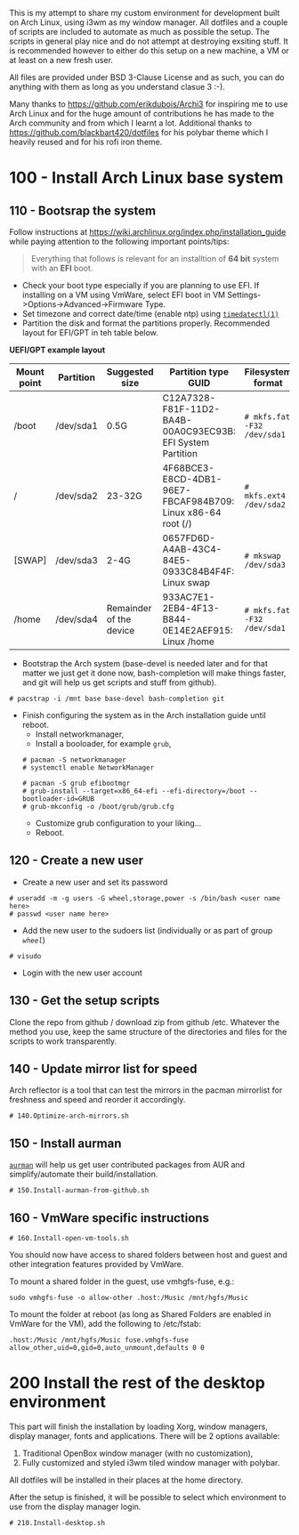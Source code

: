This is my attempt to share my custom environment for development built on Arch Linux, using i3wm as my window manager. All dotfiles and a couple of scripts are included to automate as much as possible the setup. The scripts in general play nice and do not attempt at destroying exsiting stuff. It is recommended however to either do this setup on a new machine, a VM or at least on a new fresh user.

All files are provided under BSD 3-Clause License and as such, you can do anything with them as long as you understand clasue 3 :-).

Many thanks to https://github.com/erikdubois/Archi3 for inspiring me to use Arch Linux and for the huge amount of contributions he has made to the Arch community and from which I learnt a lot. Additional thanks to https://github.com/blackbart420/dotfiles for his polybar theme which I heavily reused and for his rofi iron theme.


# 100 - Install Arch Linux base system

## 110 - Bootsrap the system

Follow instructions at https://wiki.archlinux.org/index.php/installation_guide while paying attention to the following important points/tips:

> Everything that follows is relevant for an installtion of **64 bit** system with an **EFI** boot.

* Check your boot type especially if you are planning to use EFI. If installing on a VM using VmWare, select EFI boot in VM Settings->Options->Advanced->Firmware Type.
* Set timezone and correct date/time (enable ntp) using [```timedatectl(1)```](https://jlk.fjfi.cvut.cz/arch/manpages/man/timedatectl.1)
* Partition the disk and format the partitions properly. Recommended layout for EFI/GPT in teh table below.


**UEFI/GPT example layout**

| Mount point | Partition | Suggested size | Partition type GUID | Filesystem format |
|---|---|---|---|---|
| /boot | /dev/sda1 | 0.5G | C12A7328-F81F-11D2-BA4B-00A0C93EC93B: EFI System Partition | `# mkfs.fat -F32 /dev/sda1` |
| / | /dev/sda2 | 23-32G | 4F68BCE3-E8CD-4DB1-96E7-FBCAF984B709: Linux x86-64 root (/) | `# mkfs.ext4 /dev/sda2` |
| [SWAP] | /dev/sda3 | 2-4G | 0657FD6D-A4AB-43C4-84E5-0933C84B4F4F: Linux swap | `# mkswap /dev/sda3` |
| /home | /dev/sda4 | Remainder of the device | 933AC7E1-2EB4-4F13-B844-0E14E2AEF915: Linux /home | `# mkfs.fat -F32 /dev/sda1` |

* Bootstrap the Arch system (base-devel is needed later and for that matter we just get it done now, bash-completion will make things faster, and git will help us get scripts and stuff from github).
```
# pacstrap -i /mnt base base-devel bash-completion git
```
* Finish configuring the system as in the Arch installation guide until reboot.
  - Install networkmanager,
  - Install a booloader, for example `grub`,
  ```
  # pacman -S networkmanager
  # systemctl enable NetworkManager

  # pacman -S grub efibootmgr
  # grub-install --target=x86_64-efi --efi-directory=/boot --bootloader-id=GRUB
  # grub-mkconfig -o /boot/grub/grub.cfg
  ```
  - Customize grub configuration to your liking...
  - Reboot.

## 120 - Create a new user

* Create a new user and set its password
```
# useradd -m -g users -G wheel,storage,power -s /bin/bash <user name here>
# passwd <user name here>
```
* Add the new user to the sudoers list (individually or as part of group *`wheel`*)
```
# visudo
```
* Login with the new user account

## 130 - Get the setup scripts

Clone the repo from github / download zip from github /etc. Whatever the method you use, keep the same structure of the directories and files for the scripts to work transparently.


## 140 - Update mirror list for speed

Arch reflector is a tool that can test the mirrors in the pacman mirrorlist for freshness and speed and reorder it accordingly.

```
# 140.Optimize-arch-mirrors.sh
```

## 150 - Install aurman

[`aurman`](https://github.com/polygamma/aurman) will help us get user contributed packages from AUR and simplify/automate their build/installation. 
```
# 150.Install-aurman-from-github.sh
```

## 160 - VmWare specific instructions

```
# 160.Install-open-vm-tools.sh
```
You should now have access to shared folders between host and guest and other integration features provided by VmWare.

To mount a shared folder in the guest, use vmhgfs-fuse, e.g.:
```
sudo vmhgfs-fuse -o allow-other .host:/Music /mnt/hgfs/Music
```
To mount the folder at reboot (as long as Shared Folders are enabled in VmWare for the VM), add the following to /etc/fstab:
```
.host:/Music /mnt/hgfs/Music fuse.vmhgfs-fuse allow_other,uid=0,gid=0,auto_unmount,defaults 0 0
```

# 200 Install the rest of the desktop environment

This part will finish the installation by loading Xorg, window managers, display manager, fonts and applications. There will be 2 options available:
1. Traditional OpenBox window manager (with no customization),
2. Fully customized and styled i3wm tiled window manager with polybar.

All dotfiles will be installed in their places at the home directory.

After the setup is finished, it will be possible to select which environment to use from the display manager login.

```
# 210.Install-desktop.sh
```



